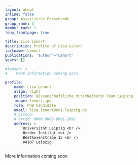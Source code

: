 ```yaml
---
layout: about
inline: false
group: Assoziierte Forschende
group_rank: 3
member_rank: 1
team_frontpage: true

title: Lisa Lenort
description: Profile of Lisa Lenort
lastname: Lenort
publications: 'author^=*Lenort'
years: []

#teaser: >
#    More information coming soon

profile:
    name: Lisa Lenort
    align: right
    position: Wissenschaftliche Mitarbeiterin Team Leipzig
    image: lenort.jpg
    role: PhD Candidate
    email: lisa.lenort@uni-leipzig.de
    # github:
    # orcid: 0000-0002-9091-2892
    address: >
        Universität Leipzig <br />
        Herder-Institut <br />
        Beethovenstraße 15 <br />
        04107 Leipzig
---
```


More information coming soon

